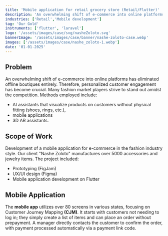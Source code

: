 ```yaml
---
title: 'Mobile application for retail grocery store (Retail/Flutter)'
description: 'An overwhelming shift of e-commerce into online platforms has eliminated offline boutiques entirely.'
industries: ['Retail','Mobile development']
tag: 'Our Gold'
instruments: ['flutter', 'laravel']
logo: '/assets/images/case/svg/nasheZoloto.svg'
bannerImage: '/assets/images/case/banner/nashe-zoloto-case.webp'
images: ['/assets/images/case/nashe_zoloto-1.webp']
date: '01-01-2025'
---
```


## Problem

An overwhelming shift of e-commerce into online platforms has eliminated offline boutiques entirely. Therefore, personalized customer engagement has become crucial. Many fashion market players strive to stand out amidst the competition. Methods employed include:

- AI assistants that visualize products on customers without physical fitting (shoes, rings, etc.),
- mobile applications
- 3D AR assistants.

## Scope of Work

Development of a mobile application for e-commerce in the fashion industry style. Our client "Nashе Zoloto" manufactures over 5000 accessories and jewelry items. The project included:

- Prototyping (FigJam)
- UX/UI design (Figma)
- Mobile application development on Flutter

## Mobile Application

The <strong>mobile app</strong> utilizes over 80 screens in various states, focusing on Customer Journey Mapping <strong>(CJM)</strong>. It starts with customers not needing to log in; they simply create a list of items and can place an order without prepayment. A manager directly contacts the customer to confirm the order, with payment processed automatically via a payment link code.
